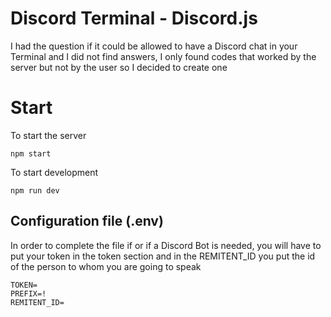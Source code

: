 # Discord Terminal - Discord.js

I had the question if it could be allowed to have a Discord chat in your Terminal and I did not find answers, I only found codes that worked by the server but not by the user so I decided to create one
# Start

To start the server

    npm start

To start development

    npm run dev

## Configuration file (.env)

In order to complete the file if or if a Discord Bot is needed, you will have to put your token in the token section and in the REMITENT_ID you put the id of the person to whom you are going to speak


    TOKEN=
    PREFIX=!
    REMITENT_ID=

